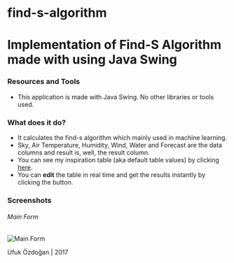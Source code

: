 # find-s-algorithm

# Implementation of Find-S Algorithm made with using Java Swing

### Resources and Tools
* This application is made with Java Swing. No other libraries or tools used.

### What does it do?
* It calculates the find-s algorithm which mainly used in machine learning. 
* Sky, Air Temperature, Humidity, Wind, Water and Forecast are the data columns and result is, well, the result column.
* You can see my inspiration table (aka default table values) by clicking [here](https://image.slidesharecdn.com/machine-learning-chapter-11-21159/95/machine-learning-chapter-11-2-27-638.jpg?cb=1422557108).
* You can **edit** the table in real time and get the results instantly by clicking the button.

### Screenshots

###### Main Form
![Main Form](https://i.hizliresim.com/bBAA2n.png)

Ufuk Özdoğan | 2017

